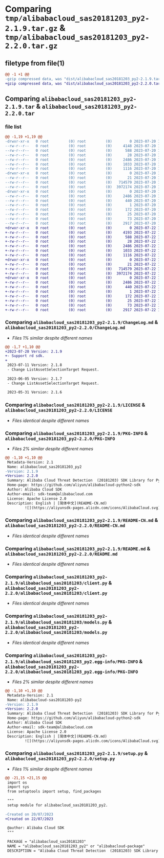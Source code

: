 # Comparing `tmp/alibabacloud_sas20181203_py2-2.1.9.tar.gz` & `tmp/alibabacloud_sas20181203_py2-2.2.0.tar.gz`

## filetype from file(1)

```diff
@@ -1 +1 @@
-gzip compressed data, was "dist/alibabacloud_sas20181203_py2-2.1.9.tar", last modified: Thu Jul 20 10:17:48 2023, max compression
+gzip compressed data, was "dist/alibabacloud_sas20181203_py2-2.2.0.tar", last modified: Sat Jul 22 16:07:47 2023, max compression
```

## Comparing `alibabacloud_sas20181203_py2-2.1.9.tar` & `alibabacloud_sas20181203_py2-2.2.0.tar`

### file list

```diff
@@ -1,19 +1,19 @@
-drwxr-xr-x   0 root         (0) root         (0)        0 2023-07-20 10:17:48.000000 alibabacloud_sas20181203_py2-2.1.9/
--rw-r--r--   0 root         (0) root         (0)     4148 2023-07-20 10:17:47.000000 alibabacloud_sas20181203_py2-2.1.9/ChangeLog.md
--rw-r--r--   0 root         (0) root         (0)      588 2023-07-20 10:17:47.000000 alibabacloud_sas20181203_py2-2.1.9/LICENSE
--rw-r--r--   0 root         (0) root         (0)       28 2023-07-20 10:17:47.000000 alibabacloud_sas20181203_py2-2.1.9/MANIFEST.in
--rw-r--r--   0 root         (0) root         (0)     2486 2023-07-20 10:17:48.000000 alibabacloud_sas20181203_py2-2.1.9/PKG-INFO
--rw-r--r--   0 root         (0) root         (0)     1033 2023-07-20 10:17:47.000000 alibabacloud_sas20181203_py2-2.1.9/README-CN.md
--rw-r--r--   0 root         (0) root         (0)     1116 2023-07-20 10:17:47.000000 alibabacloud_sas20181203_py2-2.1.9/README.md
-drwxr-xr-x   0 root         (0) root         (0)        0 2023-07-20 10:17:48.000000 alibabacloud_sas20181203_py2-2.1.9/alibabacloud_sas20181203/
--rw-r--r--   0 root         (0) root         (0)       21 2023-07-20 10:17:47.000000 alibabacloud_sas20181203_py2-2.1.9/alibabacloud_sas20181203/__init__.py
--rw-r--r--   0 root         (0) root         (0)   714579 2023-07-20 10:17:47.000000 alibabacloud_sas20181203_py2-2.1.9/alibabacloud_sas20181203/client.py
--rw-r--r--   0 root         (0) root         (0)  3972174 2023-07-20 10:17:47.000000 alibabacloud_sas20181203_py2-2.1.9/alibabacloud_sas20181203/models.py
-drwxr-xr-x   0 root         (0) root         (0)        0 2023-07-20 10:17:48.000000 alibabacloud_sas20181203_py2-2.1.9/alibabacloud_sas20181203_py2.egg-info/
--rw-r--r--   0 root         (0) root         (0)     2486 2023-07-20 10:17:47.000000 alibabacloud_sas20181203_py2-2.1.9/alibabacloud_sas20181203_py2.egg-info/PKG-INFO
--rw-r--r--   0 root         (0) root         (0)      440 2023-07-20 10:17:47.000000 alibabacloud_sas20181203_py2-2.1.9/alibabacloud_sas20181203_py2.egg-info/SOURCES.txt
--rw-r--r--   0 root         (0) root         (0)        1 2023-07-20 10:17:47.000000 alibabacloud_sas20181203_py2-2.1.9/alibabacloud_sas20181203_py2.egg-info/dependency_links.txt
--rw-r--r--   0 root         (0) root         (0)      172 2023-07-20 10:17:47.000000 alibabacloud_sas20181203_py2-2.1.9/alibabacloud_sas20181203_py2.egg-info/requires.txt
--rw-r--r--   0 root         (0) root         (0)       25 2023-07-20 10:17:47.000000 alibabacloud_sas20181203_py2-2.1.9/alibabacloud_sas20181203_py2.egg-info/top_level.txt
--rw-r--r--   0 root         (0) root         (0)       73 2023-07-20 10:17:48.000000 alibabacloud_sas20181203_py2-2.1.9/setup.cfg
--rw-r--r--   0 root         (0) root         (0)     2917 2023-07-20 10:17:47.000000 alibabacloud_sas20181203_py2-2.1.9/setup.py
+drwxr-xr-x   0 root         (0) root         (0)        0 2023-07-22 16:07:47.000000 alibabacloud_sas20181203_py2-2.2.0/
+-rw-r--r--   0 root         (0) root         (0)     4193 2023-07-22 16:07:47.000000 alibabacloud_sas20181203_py2-2.2.0/ChangeLog.md
+-rw-r--r--   0 root         (0) root         (0)      588 2023-07-22 16:07:47.000000 alibabacloud_sas20181203_py2-2.2.0/LICENSE
+-rw-r--r--   0 root         (0) root         (0)       28 2023-07-22 16:07:47.000000 alibabacloud_sas20181203_py2-2.2.0/MANIFEST.in
+-rw-r--r--   0 root         (0) root         (0)     2486 2023-07-22 16:07:47.000000 alibabacloud_sas20181203_py2-2.2.0/PKG-INFO
+-rw-r--r--   0 root         (0) root         (0)     1033 2023-07-22 16:07:47.000000 alibabacloud_sas20181203_py2-2.2.0/README-CN.md
+-rw-r--r--   0 root         (0) root         (0)     1116 2023-07-22 16:07:47.000000 alibabacloud_sas20181203_py2-2.2.0/README.md
+drwxr-xr-x   0 root         (0) root         (0)        0 2023-07-22 16:07:47.000000 alibabacloud_sas20181203_py2-2.2.0/alibabacloud_sas20181203/
+-rw-r--r--   0 root         (0) root         (0)       21 2023-07-22 16:07:47.000000 alibabacloud_sas20181203_py2-2.2.0/alibabacloud_sas20181203/__init__.py
+-rw-r--r--   0 root         (0) root         (0)   714579 2023-07-22 16:07:47.000000 alibabacloud_sas20181203_py2-2.2.0/alibabacloud_sas20181203/client.py
+-rw-r--r--   0 root         (0) root         (0)  3972174 2023-07-22 16:07:47.000000 alibabacloud_sas20181203_py2-2.2.0/alibabacloud_sas20181203/models.py
+drwxr-xr-x   0 root         (0) root         (0)        0 2023-07-22 16:07:47.000000 alibabacloud_sas20181203_py2-2.2.0/alibabacloud_sas20181203_py2.egg-info/
+-rw-r--r--   0 root         (0) root         (0)     2486 2023-07-22 16:07:47.000000 alibabacloud_sas20181203_py2-2.2.0/alibabacloud_sas20181203_py2.egg-info/PKG-INFO
+-rw-r--r--   0 root         (0) root         (0)      440 2023-07-22 16:07:47.000000 alibabacloud_sas20181203_py2-2.2.0/alibabacloud_sas20181203_py2.egg-info/SOURCES.txt
+-rw-r--r--   0 root         (0) root         (0)        1 2023-07-22 16:07:47.000000 alibabacloud_sas20181203_py2-2.2.0/alibabacloud_sas20181203_py2.egg-info/dependency_links.txt
+-rw-r--r--   0 root         (0) root         (0)      172 2023-07-22 16:07:47.000000 alibabacloud_sas20181203_py2-2.2.0/alibabacloud_sas20181203_py2.egg-info/requires.txt
+-rw-r--r--   0 root         (0) root         (0)       25 2023-07-22 16:07:47.000000 alibabacloud_sas20181203_py2-2.2.0/alibabacloud_sas20181203_py2.egg-info/top_level.txt
+-rw-r--r--   0 root         (0) root         (0)       73 2023-07-22 16:07:47.000000 alibabacloud_sas20181203_py2-2.2.0/setup.cfg
+-rw-r--r--   0 root         (0) root         (0)     2917 2023-07-22 16:07:47.000000 alibabacloud_sas20181203_py2-2.2.0/setup.py
```

### Comparing `alibabacloud_sas20181203_py2-2.1.9/ChangeLog.md` & `alibabacloud_sas20181203_py2-2.2.0/ChangeLog.md`

 * *Files 1% similar despite different names*

```diff
@@ -1,7 +1,10 @@
+2023-07-20 Version: 2.1.9
+- Support rd sdk.
+
 2023-07-11 Version: 2.1.8
 - Change ListAssetSelectionTarget Request.
 
 2023-06-05 Version: 2.1.7
 - Change ListAssetSelectionTarget Request.
 
 2023-05-31 Version: 2.1.6
```

### Comparing `alibabacloud_sas20181203_py2-2.1.9/LICENSE` & `alibabacloud_sas20181203_py2-2.2.0/LICENSE`

 * *Files identical despite different names*

### Comparing `alibabacloud_sas20181203_py2-2.1.9/PKG-INFO` & `alibabacloud_sas20181203_py2-2.2.0/PKG-INFO`

 * *Files 2% similar despite different names*

```diff
@@ -1,10 +1,10 @@
 Metadata-Version: 2.1
 Name: alibabacloud_sas20181203_py2
-Version: 2.1.9
+Version: 2.2.0
 Summary: Alibaba Cloud Threat Detection  (20181203) SDK Library for Python2
 Home-page: https://github.com/aliyun/alibabacloud-python2-sdk
 Author: Alibaba Cloud SDK
 Author-email: sdk-team@alibabacloud.com
 License: Apache License 2.0
 Description: English | [简体中文](README-CN.md)
         ![](https://aliyunsdk-pages.alicdn.com/icons/AlibabaCloud.svg)
```

### Comparing `alibabacloud_sas20181203_py2-2.1.9/README-CN.md` & `alibabacloud_sas20181203_py2-2.2.0/README-CN.md`

 * *Files identical despite different names*

### Comparing `alibabacloud_sas20181203_py2-2.1.9/README.md` & `alibabacloud_sas20181203_py2-2.2.0/README.md`

 * *Files identical despite different names*

### Comparing `alibabacloud_sas20181203_py2-2.1.9/alibabacloud_sas20181203/client.py` & `alibabacloud_sas20181203_py2-2.2.0/alibabacloud_sas20181203/client.py`

 * *Files identical despite different names*

### Comparing `alibabacloud_sas20181203_py2-2.1.9/alibabacloud_sas20181203/models.py` & `alibabacloud_sas20181203_py2-2.2.0/alibabacloud_sas20181203/models.py`

 * *Files identical despite different names*

### Comparing `alibabacloud_sas20181203_py2-2.1.9/alibabacloud_sas20181203_py2.egg-info/PKG-INFO` & `alibabacloud_sas20181203_py2-2.2.0/alibabacloud_sas20181203_py2.egg-info/PKG-INFO`

 * *Files 2% similar despite different names*

```diff
@@ -1,10 +1,10 @@
 Metadata-Version: 2.1
 Name: alibabacloud-sas20181203-py2
-Version: 2.1.9
+Version: 2.2.0
 Summary: Alibaba Cloud Threat Detection  (20181203) SDK Library for Python2
 Home-page: https://github.com/aliyun/alibabacloud-python2-sdk
 Author: Alibaba Cloud SDK
 Author-email: sdk-team@alibabacloud.com
 License: Apache License 2.0
 Description: English | [简体中文](README-CN.md)
         ![](https://aliyunsdk-pages.alicdn.com/icons/AlibabaCloud.svg)
```

### Comparing `alibabacloud_sas20181203_py2-2.1.9/setup.py` & `alibabacloud_sas20181203_py2-2.2.0/setup.py`

 * *Files 1% similar despite different names*

```diff
@@ -21,15 +21,15 @@
 import os
 import sys
 from setuptools import setup, find_packages
 
 """
 setup module for alibabacloud_sas20181203_py2.
 
-Created on 20/07/2023
+Created on 22/07/2023
 
 @author: Alibaba Cloud SDK
 """
 
 PACKAGE = "alibabacloud_sas20181203"
 NAME = "alibabacloud_sas20181203_py2" or "alibabacloud-package"
 DESCRIPTION = "Alibaba Cloud Threat Detection  (20181203) SDK Library for Python2"
```

